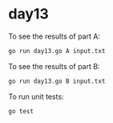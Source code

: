 # day13
To see the results of part A:

```bash
go run day13.go A input.txt
```

To see the results of part B:

```bash
go run day13.go B input.txt
```

To run unit tests:

```bash
go test
```
